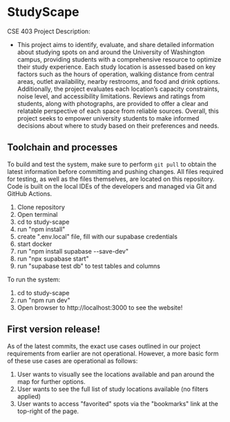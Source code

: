 # StudyScape
CSE 403 Project Description: 
- This project aims to identify, evaluate, and share detailed information about
studying spots on and around the University of Washington campus, providing students
with a comprehensive resource to optimize their study experience. Each study location is
assessed based on key factors such as the hours of operation, walking distance from
central areas, outlet availability, nearby restrooms, and food and drink options.
Additionally, the project evaluates each location’s capacity constraints, noise level, and
accessibility limitations. Reviews and ratings from students, along with photographs, are
provided to offer a clear and relatable perspective of each space from reliable sources.
Overall, this project seeks to empower university students to make informed decisions
about where to study based on their preferences and needs.

## Toolchain and processes
To build and test the system, make sure to perform `git pull` to obtain the latest information before committing and pushing changes. All files required for testing, as well as the files themselves, are located on this repository. Code is built on the local IDEs of the developers and managed via Git and GitHub Actions.

   1. Clone repository
   2. Open terminal
   3. cd to study-scape
   4. run "npm install"
   4. create ".env.local" file, fill with our supabase credentials
   1. start docker
   3. run "npm install supabase --save-dev"
   4. run "npx supabase start"
   5. run "supabase test db" to test tables and columns

To run the system:
   1. cd to study-scape
   2. run "npm run dev"
   2. Open browser to http://localhost:3000 to see the website!

## First version release!
As of the latest commits, the exact use cases outlined in our project requirements from earlier are not operational. However, a more basic form of these use cases are operational as follows:
   1. User wants to visually see the locations available and pan around the map for further options.
   2. User wants to see the full list of study locations available (no filters applied)
   3. User wants to access "favorited" spots via the "bookmarks" link at the top-right of the page.
